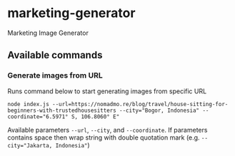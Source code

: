 # marketing-generator

Marketing Image Generator

## Available commands

### Generate images from URL

Runs command below to start generating images from specific URL

```
node index.js --url=https://nomadmo.re/blog/travel/house-sitting-for-beginners-with-trustedhousesitters --city="Bogor, Indonesia" --coordinate="6.5971° S, 106.8060° E"
```

Available parameters `--url`, `--city`, and `--coordinate`. If parameters contains space then wrap string with double quotation mark (e.g. `--city="Jakarta, Indonesia"`)

